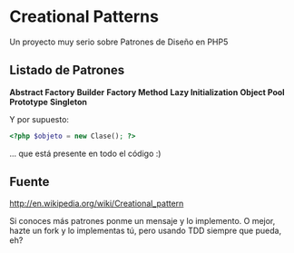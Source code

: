 # Creational Patterns

Un proyecto muy serio sobre Patrones de Diseño en PHP5

## Listado de Patrones

__Abstract Factory__
__Builder__
__Factory Method__
__Lazy Initialization__
__Object Pool__
__Prototype__
__Singleton__

Y por supuesto:

```php
<?php $objeto = new Clase(); ?>
```

... que está presente en todo el código :)

## Fuente

http://en.wikipedia.org/wiki/Creational_pattern

Si conoces más patrones ponme un mensaje y lo implemento. O mejor, hazte un fork y lo implementas tú, pero usando TDD siempre que pueda, eh?
